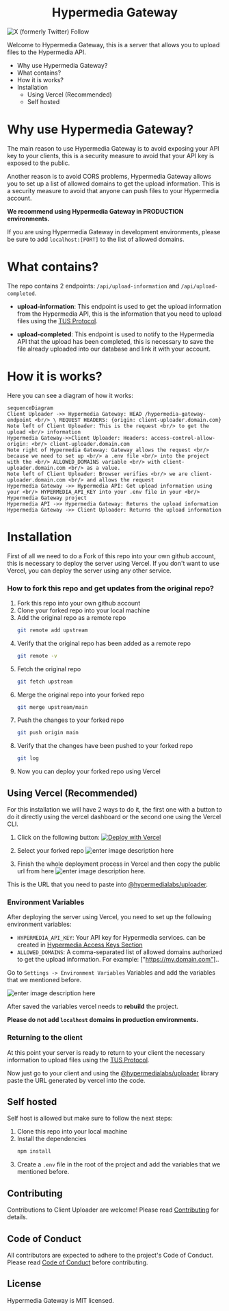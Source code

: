 # <center>Hypermedia Gateway</center>
![X (formerly Twitter) Follow](https://img.shields.io/twitter/follow/hypermedialabs)



Welcome to Hypermedia Gateway, this is a server that allows you to upload files to the Hypermedia API.

- Why use Hypermedia Gateway?
- What contains?
- How it is works?
- Installation
    - Using Vercel (Recommended)
    - Self hosted

# Why use Hypermedia Gateway?
The main reason to use Hypermedia Gateway is to avoid exposing your API key to your clients, this is a security measure to avoid that your API key is exposed to the public.

Another reason is to avoid CORS problems, Hypermedia Gateway allows you to set up a list of allowed domains to get the upload information. This is a security measure to avoid that anyone can push files to your Hypermedia account.

**We recommend using Hypermedia Gateway in PRODUCTION environments.**

If you are using Hypermedia Gateway in development environments, please be sure to add `localhost:[PORT]` to the list of allowed domains.

# What contains?
The repo contains 2 endpoints: `/api/upload-information` and `/api/upload-completed`.

- **upload-information**: This endpoint is used to get the upload information from the Hypermedia API, this is the information that you need to upload files using the [TUS Protocol](https://tus.io/).

- **upload-completed**: This endpoint is used to notify to the Hypermedia API that the upload has been completed, this is necessary to save the file already uploaded into our database and link it with your account.

# How it is works?
Here you can see a diagram of how it works:

```mermaid
sequenceDiagram
Client Uploader ->> Hypermedia Gateway: HEAD /hypermedia-gateway-endpoint <br/> \ REQUEST HEADERS: {origin: client-uploader.domain.com}
Note left of Client Uploader: This is the request <br/> to get the upload <br/> information
Hypermedia Gateway->>Client Uploader: Headers: access-control-allow-origin: <br/> client-uploader.domain.com
Note right of Hypermedia Gateway: Gateway allows the request <br/> because we need to set up <br/> a .env file <br/> into the project with the <br/> ALLOWED_DOMAINS variable <br/> with client-uploader.domain.com <br/> as a value.
Note left of Client Uploader: Browser verifies <br/> we are client-uploader.domain.com <br/> and allows the request
Hypermedia Gateway ->> Hypermedia API: Get upload information using your <br/> HYPERMEDIA_API_KEY into your .env file in your <br/> Hypermedia Gateway project
Hypermedia API ->> Hypermedia Gateway: Returns the upload information
Hypermedia Gateway ->> Client Uploader: Returns the upload information
```


# Installation
First of all we need to do a Fork of this repo into your own github account, this is necessary to deploy the server using Vercel. If you don't want to use Vercel, you can deploy the server using any other service.

### How to fork this repo and get updates from the original repo?
1.  Fork this repo into your own github account
2.  Clone your forked repo into your local machine
3.  Add the original repo as a remote repo
    ```bash
    git remote add upstream
    ```
4.  Verify that the original repo has been added as a remote repo
    ```bash
    git remote -v
    ```
5.  Fetch the original repo
    ```bash
    git fetch upstream
    ```
6.  Merge the original repo into your forked repo
    ```bash
    git merge upstream/main
    ```
7.  Push the changes to your forked repo
    ```bash
    git push origin main
    ```
8.  Verify that the changes have been pushed to your forked repo
    ```bash
    git log
    ```
9.  Now you can deploy your forked repo using Vercel


## Using Vercel (Recommended)
For this installation we will have 2 ways to do it, the first one with a button to do it directly using the vercel dashboard or the second one using the Vercel CLI.

1.  Click on the following button:
    [![Deploy with Vercel](https://vercel.com/button)](https://vercel.com/new)

2.  Select your forked repo
    ![enter image description here](https://kpuytupfffedzdqkabsx.supabase.co/storage/v1/object/public/Documentation%20Images/SCR-20240118-qnsh.png)

3.  Finish the whole deployment process in Vercel and then copy the public url from here ![enter image description here](https://kpuytupfffedzdqkabsx.supabase.co/storage/v1/object/public/Documentation%20Images/SCR-20240117-injs.png). 

This is the URL that you need to paste into [@hypermedialabs/uploader](https://github.com/hypermedialabs/uploader).

### Environment Variables

After deploying the server using Vercel, you need to set up the following environment variables:

- `HYPERMEDIA_API_KEY`: Your API key for Hypermedia services. can be created in [Hypermedia Access Keys Section](https://hypermedia.link/account/accesskeys)
- `ALLOWED_DOMAINS`: A comma-separated list of allowed domains authorized to get the upload information. For example: ["https://my.domain.com"]..

 Go to `Settings -> Environment Variables` Variables and add the variables that we mentioned before.
    
![enter image description here](https://kpuytupfffedzdqkabsx.supabase.co/storage/v1/object/public/Documentation%20Images/SCR-20240117-iocb.png)

After saved the variables vercel needs to **rebuild** the project.

**Please do not add `localhost` domains in production environments.**

### Returning to the client

At this point your server is ready to return to your client the necessary information to upload files using the [TUS Protocol](https://tus.io/).

Now just go to your client and using the [@hypermedialabs/uploader](https://github.com/hypermedialabs/uploader) library paste the URL generated by vercel into the code.

## Self hosted
Self host is allowed but make sure to follow the next steps:

1.  Clone this repo into your local machine
2.  Install the dependencies
    ```bash
    npm install
    ```
3.  Create a `.env` file in the root of the project and add the variables that we mentioned before.

## Contributing

Contributions to Client Uploader are welcome! Please read [Contributing](CONTRIBUTING.md) for details.

## Code of Conduct

All contributors are expected to adhere to the project's Code of Conduct. Please read [Code of Conduct](CODE_OF_CONDUCT.md) before contributing.

## License

Hypermedia Gateway is MIT licensed.